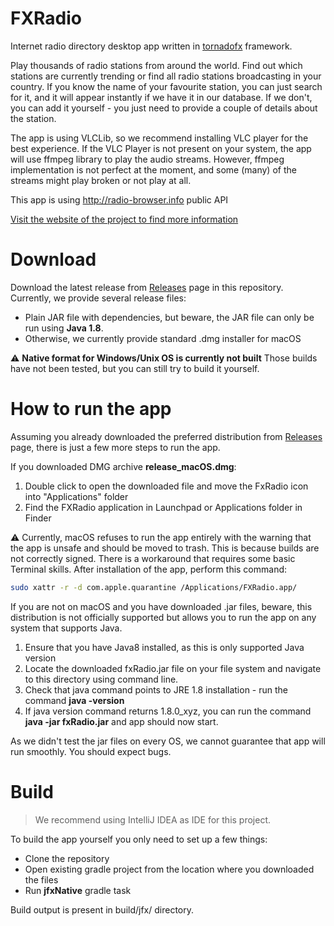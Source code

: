 # FXRadio

Internet radio directory desktop app written in [tornadofx](https://tornadofx.io) framework.

Play thousands of radio stations from around the world. Find out which stations are currently trending or find all radio stations broadcasting in your country. If you know the name of your favourite station, you can just search for it, and it will appear instantly if we have it in our database. If we don't, you can add it yourself - you just need to provide a couple of details about the station.

The app is using VLCLib, so we recommend installing VLC player for the best experience. If the VLC Player is not present on your system, the app will use ffmpeg library to play the audio streams. However, ffmpeg implementation is not perfect at the moment, and some (many) of the streams might play broken or not play at all.

This app is using http://radio-browser.info public API

[Visit the website of the project to find more information](https://hudacek.online/fxradio)

# Download

Download the latest release from [Releases](https://github.com/Joseph5610/fxradio-main/releases) page in this repository.
Currently, we provide several release files:
- Plain JAR file with dependencies, but beware, the JAR file can only be run using **Java 1.8**.
- Otherwise, we currently provide standard .dmg installer for macOS

:warning: **Native format for Windows/Unix OS is currently not built** 
Those builds have not been tested, but you can still try to build it yourself.

# How to run the app

Assuming you already downloaded the preferred distribution from [Releases](https://github.com/Joseph5610/fxradio-main/releases)
page, there is just a few more steps to run the app.

If you downloaded DMG archive **release_macOS.dmg**:
1. Double click to open the downloaded file and move the FxRadio icon into "Applications" folder
2. Find the FXRadio application in Launchpad or Applications folder in Finder

:warning: Currently, macOS refuses to run the app entirely with the warning that the app is unsafe and should be moved to trash. This is because builds are not correctly signed. 
There is a workaround that requires some basic Terminal skills. After installation of the app, perform this command:

```bash
sudo xattr -r -d com.apple.quarantine /Applications/FXRadio.app/
```

If you are not on macOS and you have downloaded .jar files, beware, this distribution is not officially supported but allows you to run the app on any system that supports Java.
1. Ensure that you have Java8 installed, as this is only supported Java version
2. Locate the downloaded fxRadio.jar file on your file system and navigate to this directory using command line.
3. Check that java command points to JRE 1.8 installation - run the command  **java -version**
3. If java version command returns 1.8.0_xyz, you can run the command **java -jar fxRadio.jar** and app should now start. 

As we didn't test the jar files on every OS, we cannot guarantee that app will run smoothly. You should expect bugs.

# Build

> We recommend using IntelliJ IDEA as IDE for this project. 

To build the app yourself you only need to set up a few things:

- Clone the repository
- Open existing gradle project from the location where you downloaded the files 
- Run **jfxNative** gradle task

Build output is present in build/jfx/ directory. 

